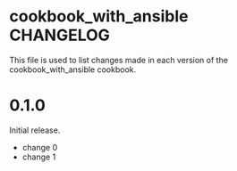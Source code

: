 # cookbook_with_ansible CHANGELOG

This file is used to list changes made in each version of the cookbook_with_ansible cookbook.

# 0.1.0

Initial release.

- change 0
- change 1


